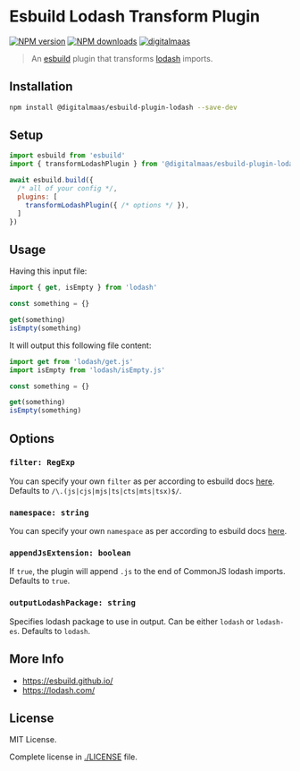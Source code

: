# Esbuild Lodash Transform Plugin

[![NPM version][version-badge]][npm-url]
[![NPM downloads][downloads-badge]][npm-url]
[![digitalmaas][dmaas-badge]][dmaas-url]

> An [esbuild](https://esbuild.github.io/) plugin that transforms [lodash](https://lodash.com/) imports.

## Installation

```bash
npm install @digitalmaas/esbuild-plugin-lodash --save-dev
```

## Setup

```js
import esbuild from 'esbuild'
import { transformLodashPlugin } from '@digitalmaas/esbuild-plugin-lodash'

await esbuild.build({
  /* all of your config */,
  plugins: [
    transformLodashPlugin({ /* options */ }),
  ]
})
```

## Usage

Having this input file:

```js
import { get, isEmpty } from 'lodash'

const something = {}

get(something)
isEmpty(something)
```

It will output this following file content:

```js
import get from 'lodash/get.js'
import isEmpty from 'lodash/isEmpty.js'

const something = {}

get(something)
isEmpty(something)
```

## Options

### `filter: RegExp`

You can specify your own `filter` as per according to esbuild docs [here][esbuild-onload]. Defaults to `/\.(js|cjs|mjs|ts|cts|mts|tsx)$/`.

### `namespace: string`

You can specify your own `namespace` as per according to esbuild docs [here][esbuild-onload].

### `appendJsExtension: boolean`

If `true`, the plugin will append `.js` to the end of CommonJS lodash imports. Defaults to `true`.

### `outputLodashPackage: string`

Specifies lodash package to use in output. Can be either `lodash` or `lodash-es`. Defaults to `lodash`.

## More Info

-   https://esbuild.github.io/
-   https://lodash.com/

## License

MIT License.

Complete license in [./LICENSE](./LICENSE) file.

[version-badge]: https://img.shields.io/npm/v/@digitalmaas/esbuild-plugin-lodash.svg?style=flat-square
[downloads-badge]: https://img.shields.io/npm/dm/@digitalmaas/esbuild-plugin-lodash.svg?style=flat-square
[dmaas-badge]: https://img.shields.io/badge/sponsored%20by-digitalmaas-green.svg?colorB=00CD98&style=flat-square
[npm-url]: https://www.npmjs.com/package/@digitalmaas/esbuild-plugin-lodash
[dmaas-url]: https://digitalmaas.com/
[esbuild-onload]: https://esbuild.github.io/plugins/#on-load-options
